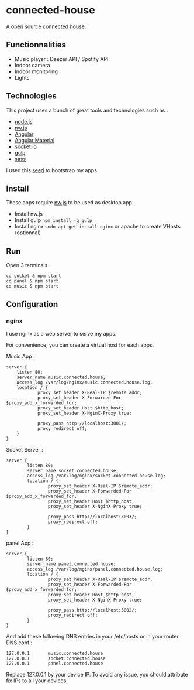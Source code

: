 # connected-house
A open source connected house.

## Functionnalities

- Music player : Deezer API / Spotify API
- Indoor camera
- Indoor monitoring
- Lights

## Technologies

This project uses a bunch of great tools and technologies such as :

- [node.js](http://nodejs.org/)
- [nw.js](https://github.com/nwjs/nw.js)
- [Angular](https://angularjs.org/)
- [Angular Material](https://material.angularjs.org/)
- [socket.io](http://socket.io/)
- [gulp](http://gulpjs.com/)
- [sass](http://sass-lang.com/)

I used this [seed](https://github.com/MatthieuLemoine/angular-material-express-seed.git) to bootstrap my apps.

## Install

These apps require [nw.js](https://github.com/nwjs/nw.js) to be used as desktop app.

- Install nw.js
- Install gulp `npm install -g gulp`
- Install nginx `sudo apt-get install nginx` or apache to create VHosts (optionnal)

## Run

Open 3 terminals

    cd socket & npm start
    cd panel & npm start
    cd music & npm start

## Configuration

### nginx

I use nginx as a web server to serve my apps.

For convenience, you can create a virtual host for each apps.

Music App :

    server {
        listen 80;
        server_name music.connected.house;
        access_log /var/log/nginx/music.connected.house.log;
        location / {
                proxy_set_header X-Real-IP $remote_addr;
                proxy_set_header X-Forwarded-For $proxy_add_x_forwarded_for;
                proxy_set_header Host $http_host;
                proxy_set_header X-NginX-Proxy true;

                proxy_pass http://localhost:3001/;
                proxy_redirect off;
        }
    }

Socket Server :

    server {
            listen 80;
            server_name socket.connected.house;
            access_log /var/log/nginx/socket.connected.house.log;
            location / {
                    proxy_set_header X-Real-IP $remote_addr;
                    proxy_set_header X-Forwarded-For $proxy_add_x_forwarded_for;
                    proxy_set_header Host $http_host;
                    proxy_set_header X-NginX-Proxy true;

                    proxy_pass http://localhost:3003/;
                    proxy_redirect off;
            }
    }

panel App :

    server {
            listen 80;
            server_name panel.connected.house;
            access_log /var/log/nginx/panel.connected.house.log;
            location / {
                    proxy_set_header X-Real-IP $remote_addr;
                    proxy_set_header X-Forwarded-For $proxy_add_x_forwarded_for;
                    proxy_set_header Host $http_host;
                    proxy_set_header X-NginX-Proxy true;

                    proxy_pass http://localhost:3002/;
                    proxy_redirect off;
            }
    }

And add these following DNS entries in your /etc/hosts or in your router DNS conf :

    127.0.0.1       music.connected.house
    127.0.0.1       socket.connected.house
    127.0.0.1       panel.connected.house  

Replace 127.0.0.1 by your device IP. To avoid any issue, you should attribute fix IPs to all your devices.
